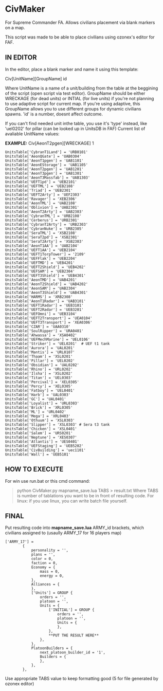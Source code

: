 # CivMaker
For Supreme Commander FA. Allows civilians placement via blank markers on a map.

This script was made to be able to place civilians using ozonex's editor for FAF.

## IN EDITOR

In the editor, place a blank marker and name it using this template:

Civ[UnitName][GroupName] id

Where UnitName is a name of a unit/building from the table at the beggining of the script (open script via test editor).
GroupName should be either WRECKAGE (for dead units) or INTIAL (for live units) if you're not planning to use adaptive script for current map. If you're using adaptive, this GroupName allows you to use different groups for dynamic civilians spawns. 'id' is a number, doesnt affect outcome.

If you can't find needed unit inthe table, you use it's 'type' instead, like 'uel0202' for pillar (can be looked up in UnitsDB in FAF)
Current list of avaliable UnitName values:

**EXAMPLE:** Civ[AeonT2pgen][WRECKAGE] 1

```
UnitsTable['CybranT1Land'] = 'URB0101'
UnitsTable['AeonQGate'] = 'UAB0304'
UnitsTable['AeonT1pgen'] = 'UAB1101'
UnitsTable['AeonEStorage'] = 'UAB1105'
UnitsTable['AeonT2pgen'] = 'UAB1201'
UnitsTable['AeonT3pgen'] = 'UAB1301'
UnitsTable['AeonT3Massfab'] = 'UAB1303'
UnitsTable['UEFT1pd'] = 'UEB2101'
UnitsTable['UEFTML'] = 'UEB2108'
UnitsTable['Triad'] = 'UEB2301'
UnitsTable['UEFT2Arty'] = 'UEF2303'
UnitsTable['Ravager'] = 'XEB2306'
UnitsTable['AeonTML'] = 'UAB2108'
UnitsTable['Oblivion'] = 'UAB2301'
UnitsTable['AeonT2Arty'] = 'UAB2303'
UnitsTable['CybranTML'] = 'URB2108'
UnitsTable['Cerberus'] = 'URB2301'
UnitsTable['CybranT2Arty'] = 'URB2303'
UnitsTable['CybranNuke'] = 'URB2305'
UnitsTable['SeraTML'] = 'XSB2108'
UnitsTable['SeraT2pd'] = 'XSB2301'
UnitsTable['SeraT2Arty'] = 'XSB2303'
UnitsTable['AeonT1AA'] = 'UAB2104'
UnitsTable['UEFT1AA'] = 'UEB2104'
UnitsTable['UEFT1TorpTower'] = '2109'
UnitsTable['UEFFlak'] = 'UEB2204'
UnitsTable['UEFTMD'] = 'UEB4201'
UnitsTable['UEFT2Shield'] = 'UEB4202'
UnitsTable['UEFSAM'] = 'UEB2304'
UnitsTable['UEFT3Shield'] = 'UEB4301'
UnitsTable['AeonTMD'] = 'UAB4201'
UnitsTable['AeonT2Shield'] = 'UAB4202'
UnitsTable['AeonSAM'] = 'UAB2304'
UnitsTable['AeonT3Shield'] = 'UAB4301'
UnitsTable['HARMS'] = 'XRB2308'
UnitsTable['AeonT1Radar'] = 'UAB3101'
UnitsTable['UEFT1Radar'] = 'UEB3101'
UnitsTable['UEFT2Radar'] = 'UEB3201'
UnitsTable['UEFOmni'] = 'UEB3104'
UnitsTable['UEFT2Transport'] = 'UEA0104'
UnitsTable['UEFT3Transport'] = 'XEA0306'
UnitsTable['CZAR'] = 'UAA0310'
UnitsTable['SoulRipper'] = 'URA0401'
UnitsTable['Ahwassa'] = 'XSA0402'
UnitsTable['UEFMechMarine'] = 'UEL0106'
UnitsTable['Striker'] = 'UEL0201'  # UEF t1 tank
UnitsTable['Aurora'] = 'UAL0201'
UnitsTable['Mantis'] = 'URL0107'
UnitsTable['Thaam'] = 'XSL0201'
UnitsTable['Pillar'] = 'UEL0202'
UnitsTable['Obsidian'] = 'UAL0202'
UnitsTable['Rhino'] = 'URL0202'
UnitsTable['Ilsha'] = 'XSL0202'
UnitsTable['Titan'] = 'UEL0303'
UnitsTable['Percival'] = 'XEL0305'
UnitsTable['Percy'] = 'XEL0305'
UnitsTable['Fatboy'] = 'UEL0401'
UnitsTable['Harb'] = 'UAL0303'
UnitsTable['GC'] = 'UAL0401'
UnitsTable['Loyalist'] = 'URL0303'
UnitsTable['Brick'] = 'XRL0305'
UnitsTable['ML'] = 'URL0402'
UnitsTable['Mega'] = 'XRL0403'
UnitsTable['Othuum'] = 'XSL0303'
UnitsTable['Slipper'] = 'XSL0303' # Sera t3 tank
UnitsTable['Chicken'] = 'XSL0401'
UnitsTable['Salem'] = 'URS0201'
UnitsTable['Neptune'] = 'XES0307'
UnitsTable['Atlantis'] = 'UES0401'
UnitsTable['UEFStaging'] = 'UEB5202'
UnitsTable['CivBuilding'] = 'uec1101'
UnitsTable['Wall'] = 'UEB5101'
```
## HOW TO EXECUTE
For win use run.bat or this cmd command: 
>python CivMaker.py mapname_save.lua TABS > result.txt
Where TABS is number of tablations you want to be in front of resulting code.
For linux: if you use linux, you can write batch file yourself.

## FINAL
Put resulting code into **mapname_save.lua** ARMY_id brackets, which civilians assigned to (usaully ARMY_17 for 16 players map)
```
['ARMY_17'] = 
        {
            personality = '',
            plans = '',
            color = 0,
            faction = 0,
            Economy = {
                mass = 0,
                energy = 0,
            },
            Alliances = {
            },
            ['Units'] = GROUP {
                orders = '',
                platoon = '',
                Units = {
                    ['INITIAL'] = GROUP {
                        orders = '',
                        platoon = '',
                        Units = {
                        },
                    },
                    **PUT THE RESULT HERE**
                },
            },
            PlatoonBuilders = {
                next_platoon_builder_id = '1',
                Builders = {
                },
            },
        },
```
Use appropriate TABS value to keep formatting good (5 for file generated by ozonex editor)
